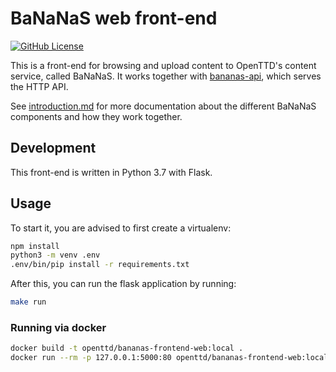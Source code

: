 # BaNaNaS web front-end

[![GitHub License](https://img.shields.io/github/license/OpenTTD/bananas-frontend-web)](https://github.com/OpenTTD/bananas-frontend-web/blob/main/LICENSE)

This is a front-end for browsing and upload content to OpenTTD's content service, called BaNaNaS.
It works together with [bananas-api](https://github.com/OpenTTD/bananas-api), which serves the HTTP API.

See [introduction.md](https://github.com/OpenTTD/bananas-api/tree/main/docs/introduction.md) for more documentation about the different BaNaNaS components and how they work together.

## Development

This front-end is written in Python 3.7 with Flask.

## Usage

To start it, you are advised to first create a virtualenv:

```bash
npm install
python3 -m venv .env
.env/bin/pip install -r requirements.txt
```

After this, you can run the flask application by running:

```bash
make run
```

### Running via docker

```bash
docker build -t openttd/bananas-frontend-web:local .
docker run --rm -p 127.0.0.1:5000:80 openttd/bananas-frontend-web:local
```
